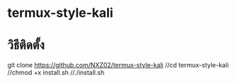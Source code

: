 # termux-style-kali
# วิธีติดตั้ง
 git clone https://github.com/NXZ02/termux-style-kali
 //cd termux-style-kali
 //chmod +x install.sh
 //./install.sh
